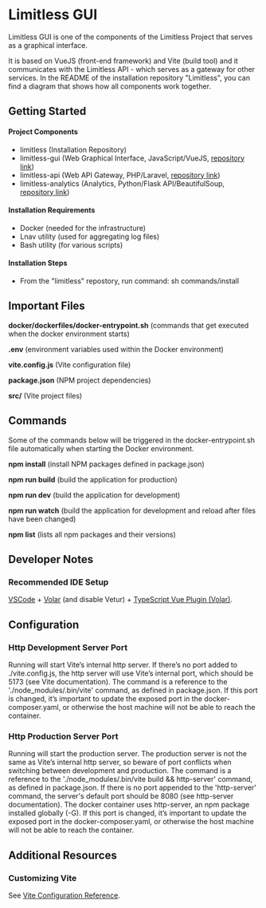 # Limitless GUI

Limitless GUI is one of the components of the Limitless Project that serves as a graphical interface.

It is based on VueJS (front-end framework) and Vite (build tool) and it communicates with the Limitless API - which serves as a gateway for other services. In the README of the installation repository "Limitless", you can find a diagram that shows how all components work together.

## Getting Started

#### Project Components

- limitless (Installation Repository)
- limitless-gui (Web Graphical Interface, JavaScript/VueJS, [repository link](https://github.com/condrici/limitless-gui))
- limitless-api (Web API Gateway, PHP/Laravel, [repository link](https://github.com/condrici/limitless-api))
- limitless-analytics (Analytics, Python/Flask API/BeautifulSoup, [repository link](https://github.com/condrici/limitless-analytics))

#### Installation Requirements
- Docker (needed for the infrastructure)
- Lnav utility (used for aggregating log files)
- Bash utility (for various scripts)

#### Installation Steps
- From the "limitless" repostory, run command: sh commands/install

## Important Files

**docker/dockerfiles/docker-entrypoint.sh** (commands that get executed when the docker environment starts)

**.env** (environment variables used within the Docker environment)

**vite.config.js** (Vite configuration file)

**package.json** (NPM project dependencies)

**src/** (Vite project files)

## Commands

Some of the commands below will be triggered in the docker-entrypoint.sh file automatically when starting the Docker environment.

**npm install** (install NPM packages defined in package.json)

**npm run build** (build the application for production)

**npm run dev** (build the application for development)

**npm run watch** (build the application for development and reload after files have been changed)

**npm list** (lists all npm packages and their versions)

## Developer Notes

### Recommended IDE Setup
[VSCode](https://code.visualstudio.com/) + [Volar](https://marketplace.visualstudio.com/items?itemName=Vue.volar) (and disable Vetur) + [TypeScript Vue Plugin (Volar)](https://marketplace.visualstudio.com/items?itemName=Vue.vscode-typescript-vue-plugin).

## Configuration

### Http Development Server Port

Running <npm run dev> will start Vite’s internal http server. If there’s no port added to ./vite.config.js, the http server will use Vite’s internal port, which should be 5173 (see Vite documentation). The command <npm run dev> is a reference to the './node_modules/.bin/vite' command, as defined in package.json. If this port is changed, it’s important to update the exposed port in the docker-composer.yaml, or otherwise the host machine will not be able to reach the container.

### Http Production Server Port

Running <npm run build> will start the production server. The production server is not the same as Vite’s internal http server, so beware of port conflicts when switching between development and production. The command <npm run build> is a reference to the './node_modules/.bin/vite build && http-server' command, as defined in package.json. If there is no port appended to the 'http-server' command, the server's default port should be 8080 (see http-server documentation). The docker container uses http-server, an npm package installed globally (-G). If this port is changed, it’s important to update the exposed port in the docker-composer.yaml, or otherwise the host machine will not be able to reach the container.

## Additional Resources

### Customizing Vite

See [Vite Configuration Reference](https://vitejs.dev/config/).
